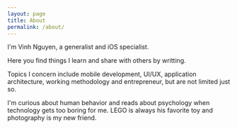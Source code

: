 ```yaml
---
layout: page
title: About
permalink: /about/
---
```


I'm Vinh Nguyen, a generalist and iOS specialist.

Here you find things I learn and share with others by writting.

Topics I concern include mobile development, UI/UX, application architecture, working methodology and entrepreneur, but are not limited just so.

I'm curious about human behavior and reads about psychology when technology gets too boring for me. LEGO is always his favorite toy and photography is my new friend.
